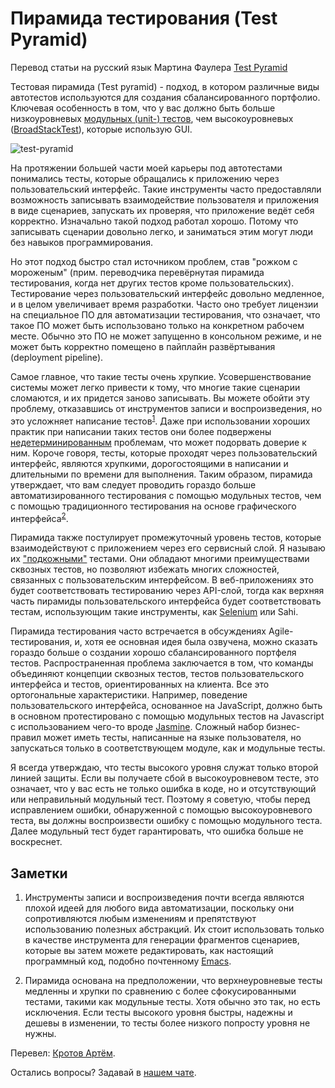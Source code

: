 # Пирамида тестирования (Test Pyramid)

Перевод статьи на русский язык Мартина Фаулера [Test Pyramid](https://martinfowler.com/bliki/TestPyramid.html)

Тестовая пирамида (Test pyramid) - подход, в котором различные виды автотестов используются для создания сбалансированного портфолио. Ключевая особенность в том, что у вас должно быть больше низкоуровневых [модульных (unit-) тестов](UnitTest.md), чем высокоуровневых ([BroadStackTest](BroadStackTest.md)), которые использую GUI.

![test-pyramid](https://martinfowler.com/bliki/images/testPyramid/test-pyramid.png)

На протяжении большей части моей карьеры под автотестами понимались тесты, которые обращались к приложению через пользовательский интерфейс. Такие инструменты часто предоставляли возможность записывать взаимодействие пользователя и приложения в виде сценариев, запускать их проверяя, что приложение ведёт себя корректно. Изначально такой подход работал хорошо. Потому что записывать сценарии довольно легко, и заниматься этим могут люди без навыков программирования.

Но этот подход быстро стал источником проблем, став "рожком с мороженым" (прим. переводчика перевёрнутая пирамида тестирования, когда нет других тестов кроме пользовательских). Тестирование через пользовательский интерфейс довольно медленное, и в целом увеличивает время разработки. Часто оно требует лицензии на специальное ПО для автоматизации тестирования, что означает, что такое ПО может быть использовано только на конкретном рабочем месте. Обычно это ПО не может запущенно в консольном режиме, и не может быть корректно помещено в пайплайн развёртывания (deployment pipeline).

Самое главное, что такие тесты очень хрупкие. Усовершенствование системы может легко привести к тому, что многие такие сценарии сломаются, и их придется заново записывать. Вы можете обойти эту проблему, отказавшись от инструментов записи и воспроизведения, но это усложняет написание тестов<sup>[1](#footnote-1)</sup>. Даже при использовании хороших практик при написании таких тестов они более подвержены [недетерминированным](https://martinfowler.com/articles/nonDeterminism.html) проблемам, что может подорвать доверие к ним. Короче говоря, тесты, которые проходят через пользовательский интерфейс, являются хрупкими, дорогостоящими в написании и длительными по времени для выполнения. Таким образом, пирамида утверждает, что вам следует проводить гораздо больше автоматизированного тестирования с помощью модульных тестов, чем с помощью традиционного тестирования на основе графического интерфейса<sup>[2](#footnote-2)</sup>.

Пирамида также постулирует промежуточный уровень тестов, которые взаимодействуют с приложением через его сервисный слой. Я называю их ["подкожными"](SubcutaneousTest.md) тестами. Они обладают многими преимуществами сквозных тестов, но позволяют избежать многих сложностей, связанных с пользовательским интерфейсом. В веб-приложениях это будет соответствовать тестированию через API-слой, тогда как верхняя часть пирамиды пользовательского интерфейса будет соответствовать тестам, использующим такие инструменты, как [Selenium](https://www.selenium.dev/) или Sahi.

Пирамида тестирования часто встречается в обсуждениях Agile-тестирования, и, хотя ее основная идея была озвучена, можно сказать гораздо больше о создании хорошо сбалансированного портфеля тестов. Распространенная проблема заключается в том, что команды объединяют концепции сквозных тестов, тестов пользовательского интерфейса и тестов, ориентированных на клиента. Все это ортогональные характеристики. Например, поведение пользовательского интерфейса, основанное на JavaScript, должно быть в основном протестировано с помощью модульных тестов на Javascript с использованием чего-то вроде [Jasmine](https://jasmine.github.io/). Сложный набор бизнес-правил может иметь тесты, написанные на языке пользователя, но запускаться только в соответствующем модуле, как и модульные тесты.

Я всегда утверждаю, что тесты высокого уровня служат только второй линией защиты. Если вы получаете сбой в высокоуровневом тесте, это означает, что у вас есть не только ошибка в коде, но и отсутствующий или неправильный модульный тест. Поэтому я советую, чтобы перед исправлением ошибки, обнаруженной с помощью высокоуровневого теста, вы должны воспроизвести ошибку с помощью модульного теста. Далее модульный тест будет гарантировать, что ошибка больше не воскреснет.

## Заметки

1. <a name="footnote-1"></a> Инструменты записи и воспроизведения почти всегда являются плохой идеей для любого вида автоматизации, поскольку они сопротивляются любым изменениям и препятствуют использованию полезных абстракций. Их стоит использовать только в качестве инструмента для генерации фрагментов сценариев, которые вы затем можете редактировать, как настоящий программный код, подобно почтенному [Emacs](http://www.gnu.org/software/emacs/manual/html_node/emacs/Save-Keyboard-Macro.html).



2. <a name="footnote-2"></a> Пирамида основана на предположении, что верхнеуровневые тесты медленны и хрупки по сравнению с более сфокусированными тестами, такими как модульные тесты. Хотя обычно это так, но есть исключения. Если тесты высокого уровня быстры, надежны и дешевы в изменении, то тесты более низкого попросту уровня не нужны.

Перевел: [Кротов Артём](https://fb.com/artem.v.krotov).

Остались вопросы? Задавай в [нашем чате](https://t.me/technicalexcellenceru).
